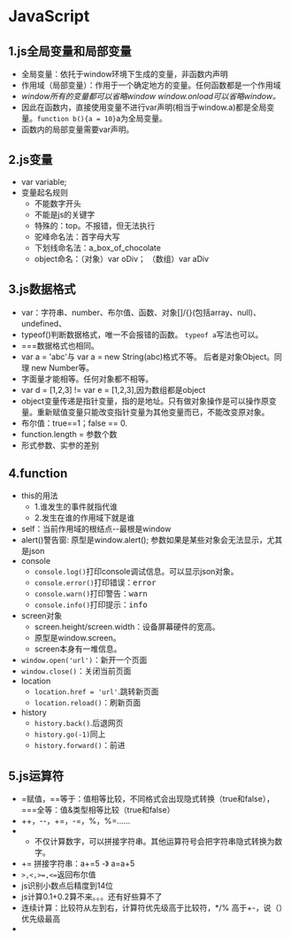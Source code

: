 # JavaScript
## 1.js全局变量和局部变量
* 全局变量：依托于window环境下生成的变量，非函数内声明
* 作用域（局部变量）：作用于一个确定地方的变量。任何函数都是一个作用域
* *window所有的变量都可以省略window window.onload可以省略window。*
* 因此在函数内，直接使用变量不进行var声明(相当于window.a)都是全局变量。`function b(){a = 10}`a为全局变量。
* 函数内的局部变量需要var声明。

## 2.js变量
* var variable;
* 变量起名规则
    - 不能数字开头
    - 不能是js的关键字
    - 特殊的：top。不报错，但无法执行
    - 驼峰命名法：首字母大写
    - 下划线命名法：a_box_of_chocolate
    - object命名：（对象）var oDiv； （数组）var aDiv

## 3.js数据格式
* var：字符串、number、布尔值、函数、对象[]/{}(包括array、null)、undefined、
* typeof()判断数据格式，唯一不会报错的函数。 `typeof a`写法也可以。
* ===数据格式也相同。 
* var a = 'abc'与 var a = new String(abc)格式不等。 后者是对象Object。同理 new Number等。
* 字面量才能相等。任何对象都不相等。
* var d = [1,2,3] != var e = [1,2,3],因为数组都是object
* object变量传递是指针变量，指的是地址。只有做对象操作是可以操作原变量。重新赋值变量只能改变指针变量为其他变量而已，不能改变原对象。
* 布尔值：true==1；false == 0.
* function.length = 参数个数
* 形式参数、实参的差别

## 4.function
* this的用法
    - 1.谁发生的事件就指代谁
    - 2.发生在谁的作用域下就是谁
* self：当前作用域的根结点--最根是window
* alert()警告窗: 原型是window.alert(); 参数如果是某些对象会无法显示，尤其是json
* console
    - `console.log()`打印console调试信息。可以显示json对象。
    - `console.error()`打印错误：<kbd>error</kbd>
    - `console.warn()`打印警告：<kbd>warn</kbd>
    - `console.info()`打印提示：<kbd>info</kbd>
* screen对象
    - screen.height/screen.width：设备屏幕硬件的宽高。
    - 原型是window.screen。
    - screen本身有一堆信息。
* `window.open('url')`：新开一个页面
* `window.close()`：关闭当前页面
* location
    - `location.href = 'url'`.跳转新页面
    - `location.reload()`：刷新页面
* history
    - `history.back()`.后退网页
    - `history.go(-1)`同上
    - `history.forward()`：前进

## 5.js运算符
* =赋值，==等于：值相等比较，不同格式会出现隐式转换（true和false），===全等：值&类型相等比较（true和false）
* ++，--，+=，-=，%，%=……
* + 不仅计算数字，可以拼接字符串。其他运算符号会把字符串隐式转换为数字。
* += 拼接字符串：a+=5 -》 a=a+5
* `>,<,>=,<=`返回布尔值
* js识别小数点后精度到14位
* js计算0.1+0.2算不来。。。还有好些算不了
* 连续计算：比较符从左到右，计算符优先级高于比较符，*/% 高于+-，说（）优先级最高
* 

